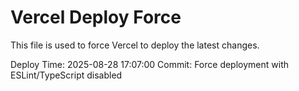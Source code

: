 # Vercel Deploy Force

This file is used to force Vercel to deploy the latest changes.

Deploy Time: 2025-08-28 17:07:00
Commit: Force deployment with ESLint/TypeScript disabled